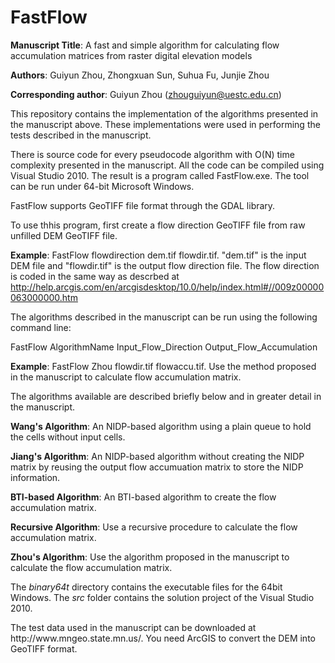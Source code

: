 # FastFlow
**Manuscript Title**: A fast and simple algorithm for calculating flow accumulation matrices from raster digital elevation models

**Authors**: Guiyun Zhou, Zhongxuan Sun, Suhua Fu, Junjie Zhou

**Corresponding author**: Guiyun Zhou (zhouguiyun@uestc.edu.cn)

This repository contains the implementation of the algorithms presented in the manuscript above. These implementations were used in performing the tests described in the manuscript.

There is source code for every pseudocode algorithm with O(N) time complexity presented in the manuscript. All the code can be compiled using Visual Studio 2010. The result is a program called FastFlow.exe. The tool can be run under 64-bit Microsoft Windows.

FastFlow supports GeoTIFF file format through the GDAL library.

To use thhis program, first create a flow direction GeoTIFF file from raw unfilled DEM GeoTIFF file.

**Example**: FastFlow flowdirection dem.tif flowdir.tif. "dem.tif" is the input DEM file and "flowdir.tif" is the output flow direction file. The flow direction is coded in the same way as descrbed at http://help.arcgis.com/en/arcgisdesktop/10.0/help/index.html#//009z00000063000000.htm

The algorithms described in the manuscript can be run using the following command line:

FastFlow AlgorithmName Input_Flow_Direction Output_Flow_Accumulation

**Example**: FastFlow Zhou flowdir.tif flowaccu.tif. Use the method proposed in the manuscript to calculate flow accumulation matrix.

The algorithms available are described briefly below and in greater detail in the manuscript.

**Wang's Algorithm**: An NIDP-based algorithm using a plain queue to hold the cells without input cells.

**Jiang's Algorithm**: An NIDP-based algorithm without creating the NIDP matrix by reusing the output flow accumuation matrix to store the NIDP information.

**BTI-based Algorithm**: An BTI-based algorithm to create the flow accumulation matrix.

**Recursive Algorithm**: Use a recursive procedure to calculate the flow accumulation matrix.

**Zhou's Algorithm**: Use the algorithm proposed in the manuscript to calculate the flow accumulation matrix.

<p>The <i>binary64t</i> directory contains the executable files for the 64bit Windows. The <i>src</i> folder contains the solution project of the Visual Studio 2010.

<p> The test data used in the manuscript can be downloaded at http://www.mngeo.state.mn.us/. You need ArcGIS to convert the DEM into GeoTIFF format.
